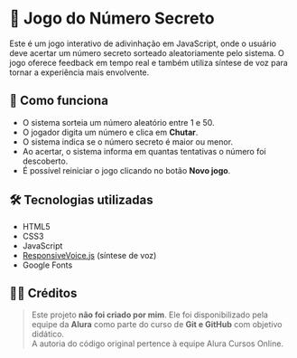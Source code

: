 # 🔢 Jogo do Número Secreto

Este é um jogo interativo de adivinhação em JavaScript, onde o usuário deve acertar um número secreto sorteado aleatoriamente pelo sistema. O jogo oferece feedback em tempo real e também utiliza síntese de voz para tornar a experiência mais envolvente.


## 🎯 Como funciona

- O sistema sorteia um número aleatório entre 1 e 50.
- O jogador digita um número e clica em **Chutar**.
- O sistema indica se o número secreto é maior ou menor.
- Ao acertar, o sistema informa em quantas tentativas o número foi descoberto.
- É possível reiniciar o jogo clicando no botão **Novo jogo**.

## 🛠 Tecnologias utilizadas

- HTML5
- CSS3
- JavaScript
- [ResponsiveVoice.js](https://responsivevoice.org/) (síntese de voz)
- Google Fonts


## 👨‍🏫 Créditos

> Este projeto **não foi criado por mim**. Ele foi disponibilizado pela equipe da **Alura** como parte do curso de **Git e GitHub** com objetivo didático.  
> A autoria do código original pertence à equipe Alura Cursos Online.


